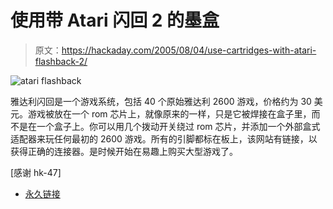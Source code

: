 # 使用带 Atari 闪回 2 的墨盒

> 原文：<https://hackaday.com/2005/08/04/use-cartridges-with-atari-flashback-2/>

![atari flashback](img/aa7c9cac75992a49e5ad071a41d16acb.png)

雅达利闪回是一个游戏系统，包括 40 个原始雅达利 2600 游戏，价格约为 30 美元。游戏被放在一个 rom 芯片上，就像原来的一样，只是它被焊接在盒子里，而不是在一个盒子上。你可以用几个拨动开关绕过 rom 芯片，并添加一个外部盒式适配器来玩任何最初的 2600 游戏。所有的引脚都标在板上，该网站有链接，以获得正确的连接器。是时候开始在易趣上购买大型游戏了。

[感谢 hk-47]

*   [永久链接](http://www.atarimuseum.com/fb2hacks/index.htm)